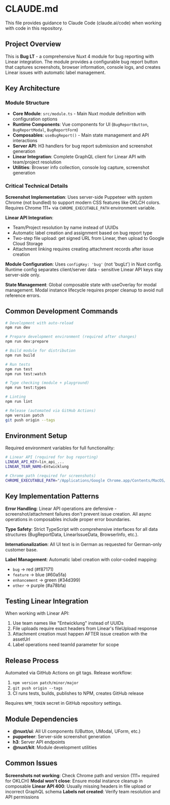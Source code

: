 # CLAUDE.md

This file provides guidance to Claude Code (claude.ai/code) when working with code in this repository.

## Project Overview

This is **Bug LT** - a comprehensive Nuxt 4 module for bug reporting with Linear integration. The module provides a configurable bug report button that captures screenshots, browser information, console logs, and creates Linear issues with automatic label management.

## Key Architecture

### Module Structure
- **Core Module**: `src/module.ts` - Main Nuxt module definition with configuration options
- **Runtime Components**: Vue components for UI (`BugReportButton`, `BugReportModal`, `BugReportForm`)
- **Composables**: `useBugReport()` - Main state management and API interactions
- **Server API**: H3 handlers for bug report submission and screenshot generation
- **Linear Integration**: Complete GraphQL client for Linear API with team/project resolution
- **Utilities**: Browser info collection, console log capture, screenshot generation

### Critical Technical Details

**Screenshot Implementation**: Uses server-side Puppeteer with system Chrome (not bundled) to support modern CSS features like OKLCH colors. Requires Chrome 111+ via `CHROME_EXECUTABLE_PATH` environment variable.

**Linear API Integration**: 
- Team/Project resolution by name instead of UUIDs
- Automatic label creation and assignment based on bug report type
- Two-step file upload: get signed URL from Linear, then upload to Google Cloud Storage
- Attachment linking requires creating attachment records after issue creation

**Module Configuration**: Uses `configKey: 'bug'` (not 'bugLt') in Nuxt config. Runtime config separates client/server data - sensitive Linear API keys stay server-side only.

**State Management**: Global composable state with useOverlay for modal management. Modal instance lifecycle requires proper cleanup to avoid null reference errors.

## Common Development Commands

```bash
# Development with auto-reload
npm run dev

# Prepare development environment (required after changes)
npm run dev:prepare

# Build module for distribution
npm run build

# Run tests
npm run test
npm run test:watch

# Type checking (module + playground)
npm run test:types

# Linting
npm run lint

# Release (automated via GitHub Actions)
npm version patch
git push origin --tags
```

## Environment Setup

Required environment variables for full functionality:

```bash
# Linear API (required for bug reporting)
LINEAR_API_KEY=lin_api_...
LINEAR_TEAM_NAME=Entwicklung

# Chrome path (required for screenshots)
CHROME_EXECUTABLE_PATH="/Applications/Google Chrome.app/Contents/MacOS/Google Chrome"
```

## Key Implementation Patterns

**Error Handling**: Linear API operations are defensive - screenshot/attachment failures don't prevent issue creation. All async operations in composables include proper error boundaries.

**Type Safety**: Strict TypeScript with comprehensive interfaces for all data structures (BugReportData, LinearIssueData, BrowserInfo, etc.).

**Internationalization**: All UI text is in German as requested for German-only customer base.

**Label Management**: Automatic label creation with color-coded mapping:
- `bug` → red (#f87171)
- `feature` → blue (#60a5fa) 
- `enhancement` → green (#34d399)
- `other` → purple (#a78bfa)

## Testing Linear Integration

When working with Linear API:
1. Use team names like "Entwicklung" instead of UUIDs
2. File uploads require exact headers from Linear's fileUpload response
3. Attachment creation must happen AFTER issue creation with the assetUrl
4. Label operations need teamId parameter for scope

## Release Process

Automated via GitHub Actions on git tags. Release workflow:
1. `npm version patch/minor/major`
2. `git push origin --tags` 
3. CI runs tests, builds, publishes to NPM, creates GitHub release

Requires `NPM_TOKEN` secret in GitHub repository settings.

## Module Dependencies

- **@nuxt/ui**: All UI components (UButton, UModal, UForm, etc.)
- **puppeteer**: Server-side screenshot generation
- **h3**: Server API endpoints
- **@nuxt/kit**: Module development utilities

## Common Issues

**Screenshots not working**: Check Chrome path and version (111+ required for OKLCH)
**Modal won't close**: Ensure modal instance cleanup in composable
**Linear API 400**: Usually missing headers in file upload or incorrect GraphQL schema
**Labels not created**: Verify team resolution and API permissions